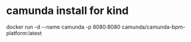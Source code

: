 # camunda install for kind

docker run -d --name camunda -p 8080:8080 camunda/camunda-bpm-platform:latest
